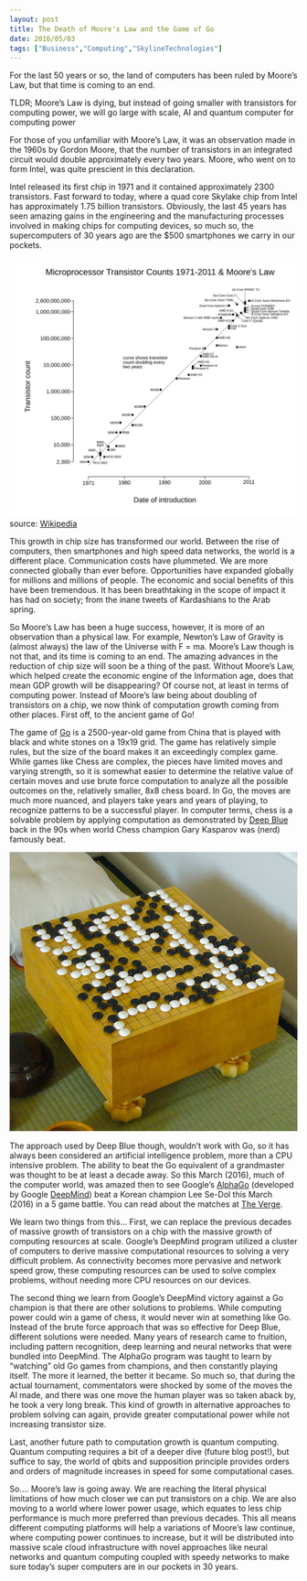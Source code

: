 ```yaml
---
layout: post
title: The Death of Moore's Law and the Game of Go
date: 2016/05/03
tags: ["Business","Computing","SkylineTechnologies"]
---
```


For the last 50 years or so, the land of computers has been ruled by Moore’s Law, but that time is coming to an end. 

TLDR; Moore’s Law is dying, but instead of going smaller with transistors for computing power, we will go large with scale, AI and quantum computer for computing power

For those of you unfamiliar with Moore’s Law, it was an observation made in the 1960s by Gordon Moore, that the number of transistors in an integrated circuit would double approximately every two years. Moore, who went on to form Intel, was quite prescient in this declaration. 

Intel released its first chip in 1971 and it contained approximately 2300 transistors. Fast forward to today, where a quad core Skylake chip from Intel has approximately 1.75 billion transistors. Obviously, the last 45 years has seen amazing gains in the engineering and the manufacturing processes involved in making chips for computing devices, so much so, the supercomputers of 30 years ago are the $500 smartphones we carry in our pockets.

![Moore's Law](mooresLaw.svg?raw=true) source: [Wikipedia](https://en.wikipedia.org/wiki/Moore%27s_law#/media/File:Transistor_Count_and_Moore%27s_Law_-_2011.svg)

This growth in chip size has transformed our world. Between the rise of computers, then smartphones and high speed data networks, the world is a different place. Communication costs have plummeted. We are more connected globally than ever before. Opportunities have expanded globally for millions and millions of people.  The economic and social benefits of this have been tremendous. It has been breathtaking in the scope of impact it has had on society; from the inane tweets of Kardashians to the Arab spring.

So Moore’s Law has been a huge success, however, it is more of an observation than a physical law. For example, Newton’s Law of Gravity is (almost always) the law of the Universe with F = ma. Moore’s Law though is not that, and its time is coming to an end. The amazing advances in the reduction of chip size will soon be a thing of the past. Without Moore’s Law, which helped create the economic engine of the Information age, does that mean GDP growth will be disappearing? Of course not, at least in terms of computing power. Instead of Moore’s law being about doubling of transistors on a chip, we now think of computation growth coming from other places. First off, to the ancient game of Go!

The game of [Go](https://en.wikipedia.org/wiki/Go_%28game%29) is a 2500-year-old game from China that is played with black and white stones on a 19x19 grid. The game has relatively simple rules, but the size of the board makes it an exceedingly complex game. While games like Chess are complex, the pieces have limited moves and varying strength, so it is somewhat easier to determine the relative value of certain moves and use brute force computation to analyze all the possible outcomes on the, relatively smaller, 8x8 chess board. In Go, the moves are much more nuanced, and players take years and years of playing, to recognize patterns to be a successful player. In computer terms, chess is a solvable problem by applying computation as demonstrated by [Deep Blue](https://en.wikipedia.org/wiki/Deep_Blue_%28chess_computer%29) back in the 90s when world Chess champion Gary Kasparov was (nerd) famously beat. 

![Go Game](GoGame.jpg)

The approach used by Deep Blue though, wouldn’t work with Go, so it has always been considered an artificial intelligence problem, more than a CPU intensive problem. The ability to beat the Go equivalent of a grandmaster was thought to be at least a decade away. So this March (2016), much of the computer world, was amazed then to see Google’s [AlphaGo](https://deepmind.com/alpha-go) (developed by Google [DeepMind](https://deepmind.com/)) beat a Korean champion Lee Se-Dol this March (2016) in a 5 game battle. You can read about the matches at [The Verge](http://www.theverge.com/google-deepmind). 

We learn two things from this… First, we can replace the previous decades of massive growth of transistors on a chip with the massive growth of computing resources at scale. Google’s DeepMind program utilized a cluster of computers to derive massive computational resources to solving a very difficult problem. As connectivity becomes more pervasive and network speed grow, these computing resources can be used to solve complex problems, without needing more CPU resources on our devices.

The second thing we learn from Google’s DeepMind victory against a Go champion is that there are other solutions to problems. While computing power could win a game of chess, it would never win at something like Go. Instead of the brute force approach that was so effective for Deep Blue, different solutions were needed. Many years of research came to fruition, including pattern recognition, deep learning and neural networks that were bundled into DeepMind. The AlphaGo program was taught to learn by “watching” old Go games from champions, and then constantly playing itself. The more it learned, the better it became. So much so, that during the actual tournament, commentators were shocked by some of the moves the AI made, and there was one move the human player was so taken aback by, he took a very long break. This kind of growth in alternative approaches to problem solving can again, provide greater computational power while not increasing transistor size.

Last, another future path to computation growth is quantum computing. Quantum computing requires a bit of a deeper dive (future blog post!), but suffice to say, the world of qbits and supposition principle provides orders and orders of magnitude increases in speed for some computational cases.

So…. Moore’s law is going away. We are reaching the literal physical limitations of how much closer we can put transistors on a chip. We are also moving to a world where lower power usage, which equates to less chip performance is much more preferred than previous decades. This all means different computing platforms will help a variations of Moore’s law continue, where computing power continues to increase, but it will be distributed into massive scale cloud infrastructure with novel approaches like neural networks and quantum computing coupled with speedy networks to make sure today’s super computers are in our pockets in 30 years.  

